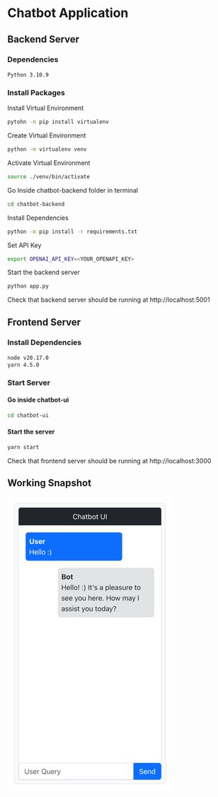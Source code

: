 # Chatbot Application
## Backend Server
### Dependencies
```
Python 3.10.9
```

### Install Packages
Install Virtual Environment
```bash
pytohn -m pip install virtualenv
```

Create Virtual Environment
```bash
python -m virtualenv venv
```

Activate Virtual Environment
```bash
source ./venv/bin/activate
```

Go Inside chatbot-backend folder in terminal
```bash
cd chatbot-backend
```

Install Dependencies
```bash
python -m pip install -r requirements.txt
```

Set API Key
```bash
export OPENAI_API_KEY=<YOUR_OPENAPI_KEY>
```

Start the backend server
```bash
python app.py
```

Check that backend server should be running at http://localhost:5001

## Frontend Server
### Install Dependencies
```
node v20.17.0
yarn 4.5.0
```

### Start Server
#### Go inside chatbot-ui
```bash
cd chatbot-ui
```

#### Start the server
```bash
yarn start
```

Check that frontend server should be running at http://localhost:3000

## Working Snapshot
![img.png](images/img.png)
